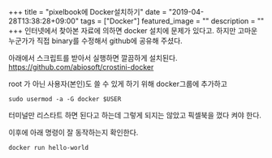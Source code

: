 +++
title = "pixelbook에 Docker설치하기"
date = "2019-04-28T13:38:28+09:00"
tags = ["Docker"]
featured_image = ""
description = ""
+++
인터넷에서 찾아본 자료에 의하면 docker 설치에 문제가 있다고. 
하지만 고마운 누군가가 직접 binary를 수정해서 github에 공유해 주셨다.

아래에서 스크립트를 받아서 실행하면 깔끔하게 설치된다.
https://github.com/abiosoft/crostini-docker

root 가 아닌 사용자(본인)도 쓸 수 있게 하기 위해 docker그룹에 추가하고

	sudo usermod -a -G docker $USER

터미널만 리스타트 하면 된다고 하는데 그렇게 되지는 않았고 픽셀북을 껐다 켜야 한다.

이후에 아래 명령이 잘 동작하는지 확인한다.

	docker run hello-world 
